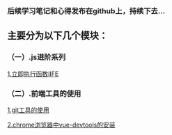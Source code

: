### 后续学习笔记和心得发布在github上，持续下去...   

## 主要分为以下几个模块：   

### （一）.js进阶系列   

[1.立即执行函数IIFE](https://github.com/hzpmsky/blog/issues/1)  
### （二）.前端工具的使用 

[1.git工具的使用](https://github.com/hzpmsky/blog/issues/2)  

[2.chrome浏览器中vue-devtools的安装](https://github.com/hzpmsky/blog/issues/3)